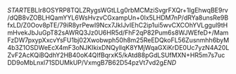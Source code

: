 $START$EBLIr8OSYRP8TQLZRygsWGtLLg0rbMCMziSvgrFXQr+1IgEhwqBE9rv/dQB8vZOBLHQamYYL6WsHvzvCGxampUn+0Ix5LHDM7nP/dRYa8unsRe9BfxLD/Z0Oov8pTE/79iR8yrPewI9Ncx7JklJvIEhC2ip1ui5wvCXCOhYVLggul9tHmHvekJbJuGpT82sAWRQ3Jz0U6HR5d/FhF2qP82Pum6s8WJWEfeD+/MamFzDW7pxypXxcvYsFU1bj02Xwobwph50h8m25ReEDQkoFL56Zusnmhh6byM4b3Z1OSDWeEcX4mF3oNJKIkixDNQyllqK8YMjWqaGXiKrDE0Uc7yzN4A20LZvF2AcKQiBQdhY2HB40oK4QIfBqrxK5/kAtd88pGdLSUfMXN+HR5m7s7ucDD9oMbLnxl71SDUMkUP/VxmgB7B62D54pzVt7vd2g$END$
